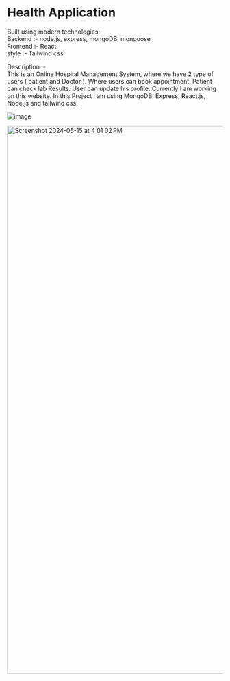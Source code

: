 # Health Application

Built using modern technologies:
<br>
Backend :- node.js, express, mongoDB, mongoose
<br>
Frontend :- React
<br>
style :- Tailwind css

Description :-
<br>
This is an Online Hospital Management System, where we have 2 type of users ( patient and Doctor ). Where users can book appointment. Patient can check lab Results. User can update his profile. Currently I am working on this website. In this Project I am using MongoDB, Express, React.js, Node.js and tailwind css.

![image](https://github.com/chirag412vijayvergiya/Health/assets/111374446/ef3a71f7-3f06-47cb-87ee-06bc492ed256)

<img width="1280" alt="Screenshot 2024-05-15 at 4 01 02 PM" src="https://github.com/chirag412vijayvergiya/Health/assets/111374446/296e6e20-9c3d-4b18-a993-0bbab58e1c79">

